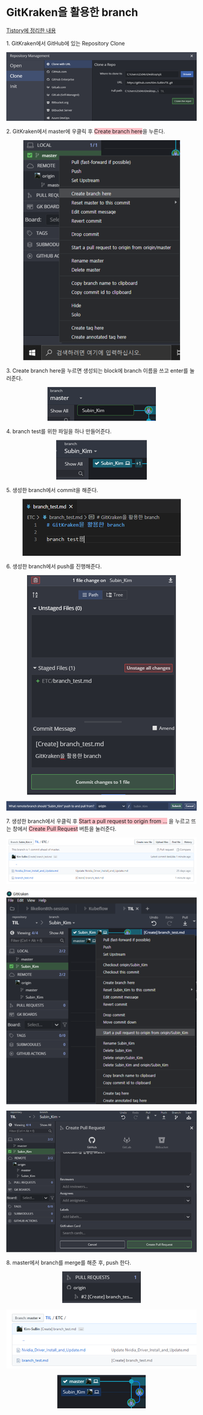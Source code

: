 # GitKraken을 활용한 branch

[Tistory에 정리한 내용](https://subin-0320.tistory.com/9)

<p>1. GitKraken에서 GitHub에 있는 Repository Clone</p>
<p><p align="center"><img src="../img/GitKraken을_활용한_branch(1).PNG"></p></p>
<p>2. GitKraken에서 master에 우클릭 후 <span style="background-color: #ffc1c8;">Create branch here</span>을 누른다.</p>
<p><p align="center"><img src="../img/GitKraken을_활용한_branch(2).PNG"></p></p>
<p>3. Create branch here을 누르면 생성되는 block에 branch 이름을 쓰고 enter를 눌러준다.</p>
<p><p align="center"><img src="../img/GitKraken을_활용한_branch(3).PNG"></p></p>
<p>4. branch test를 위한 파일을 하나 만들어준다.</p>
<p><p align="center"><img src="../img/GitKraken을_활용한_branch(4).PNG"></p></p>
<p>5. 생성한 branch에서 commit을 해준다.</p>
<p><p align="center"><img src="../img/GitKraken을_활용한_branch(5).PNG"></p></p>
<p>6. 생성한 branch에서 push를 진행해준다.</p>
<p><p align="center"><img src="../img/GitKraken을_활용한_branch(6).PNG"></p><p align="center"><img src="../img/GitKraken을_활용한_branch(7).PNG"></p></p>
<p>7. 생성한 branch에서 우클릭 후 <span style="background-color: #ffc1c8;">Start a pull request to origin from ...</span> 을 누르고 뜨는 창에서 <span style="background-color: #ffc1c8;">Create Pull Request</span> 버튼을 눌러준다.</p>
<p><p align="center"><img src="../img/GitKraken을_활용한_branch(8).PNG"></p><p align="center"><img src="../img/GitKraken을_활용한_branch(9).PNG"></p><p align="center"><img src="../img/GitKraken을_활용한_branch(10).PNG"></p></p>
<p>8. master에서 branch를 merge를 해준 후, push 한다.</p>
<p><p align="center"><img src="../img/GitKraken을_활용한_branch(11).PNG"></p><p align="center"><img src="../img/GitKraken을_활용한_branch(12).PNG"></p><p align="center"><img src="../img/GitKraken을_활용한_branch(13).PNG"></p></p>